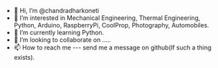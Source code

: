 - 👋 Hi, I’m @chandradharkoneti
- 👀 I’m interested in Mechanical Engineering, Thermal Engineering, Python, Arduino, RaspberryPi, CoolProp, Photography, Automobiles.
- 🌱 I’m currently learning Python.
- 💞️ I’m looking to collaborate on .....
- 📫 How to reach me --- send me a message on github(If such a thing exists).

<!---
chandradharkoneti/chandradharkoneti is a ✨ special ✨ repository because its `README.md` (this file) appears on your GitHub profile.
You can click the Preview link to take a look at your changes.
--->
